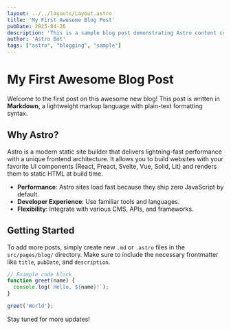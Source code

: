 ```yaml
---
layout: ../../layouts/Layout.astro
title: 'My First Awesome Blog Post'
pubDate: 2025-04-26
description: 'This is a sample blog post demonstrating Astro content collections.'
author: 'Astro Bot'
tags: ["astro", "blogging", "sample"]
---
```


# My First Awesome Blog Post

Welcome to the first post on this awesome new blog! This post is written in **Markdown**, a lightweight markup language with plain-text formatting syntax.

## Why Astro?

Astro is a modern static site builder that delivers lightning-fast performance with a unique frontend architecture. It allows you to build websites with your favorite UI components (React, Preact, Svelte, Vue, Solid, Lit) and renders them to static HTML at build time.

- **Performance**: Astro sites load fast because they ship zero JavaScript by default.
- **Developer Experience**: Use familiar tools and languages.
- **Flexibility**: Integrate with various CMS, APIs, and frameworks.

## Getting Started

To add more posts, simply create new `.md` or `.astro` files in the `src/pages/blog/` directory. Make sure to include the necessary frontmatter like `title`, `pubDate`, and `description`.

```javascript
// Example code block
function greet(name) {
  console.log(`Hello, ${name}!`);
}

greet('World');
```

Stay tuned for more updates!
